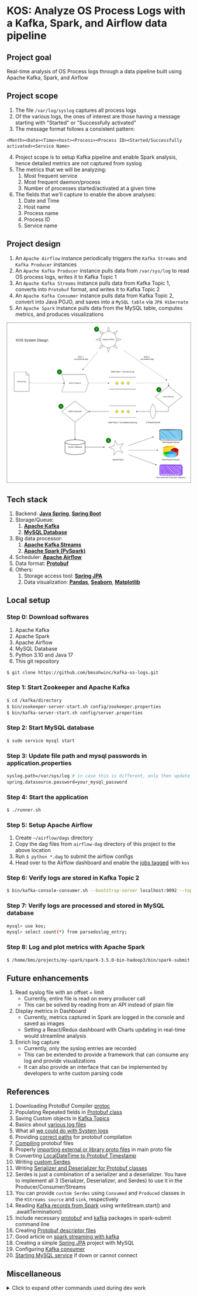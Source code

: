 # KOS: Analyze OS Process Logs with a Kafka, Spark, and Airflow data pipeline

## Project goal
Real-time analysis of OS Process logs through a data pipeline built using Apache Kafka, Spark, and Airflow

## Project scope
1. The file `/var/log/syslog` captures all process logs
2. Of the various logs, the ones of interest are those having a message starting with "Started" or "Successfully activated"
3. The message format follows a consistent pattern:
```
<Month><Date><Time><host><Process><Process ID><Started/Successfully activated><Service Name>
```
4. Project scope is to setup Kafka pipeline and enable Spark analysis, hence detailed metrics are not captured from syslog
5. The metrics that we will be analyzing:
    1. Most frequent service
    2. Most frequent daemon/process
    3. Number of processes started/activated at a given time
6. The fields that we'll capture to enable the above analyses:
    1. Date and Time
    2. Host name
    3. Process name
    4. Process ID
    5. Service name

## Project design
1. An `Apache Airflow` instance periodically triggers the `Kafka Streams` and `Kafka Producer` instances
2. An `Apache Kafka Producer` instance pulls data from `/var/sys/log` to read OS process logs, writes it to Kafka Topic 1
3. An `Apache Kafka Streams` instance pulls data from Kafka Topic 1, converts into `Protobuf` format, and writes it to Kafka Topic 2
4. An `Apache Kafka Consumer` instance pulls data from Kafka Topic 2, convert into Java POJO, and saves into a `MySQL table` via `JPA Hibernate`
5. An `Apache Spark` instance pulls data from the MySQL table, computes metrics, and produces visualizations

![KOS System Design Image](https://github.com/bmsohwinc/kafka-os-logs/blob/master/images/kos.drawio.png "KOS System Design")

## Tech stack
1. Backend: **[Java Spring](https://spring.io/)**, **[Spring Boot](https://spring.io/projects/spring-boot)**
2. Storage/Queue:
    1. **[Apache Kafka](https://kafka.apache.org/)**
    2. **[MySQL Database](https://www.mysql.com/)**
3. Big data processor:
    1. **[Apache Kafka Streams](https://kafka.apache.org/37/documentation/streams/)**
    2. **[Apache Spark (PySpark)](https://spark.apache.org/)**
4. Scheduler: **[Apache Airflow](https://airflow.apache.org/)**
5. Data format: **[Protobuf](https://protobuf.dev/)**
6. Others:
    1. Storage access tool: **[Spring JPA](https://spring.io/guides/gs/accessing-data-mysql)**
    2. Data visualization: **[Pandas](https://pandas.pydata.org/)**, **[Seaborn](https://seaborn.pydata.org/)**, **[Matplotlib](https://matplotlib.org/)**

## Local setup
### Step 0: Download softwares
1. Apache Kafka
2. Apache Spark
3. Apache Airflow
4. MySQL Database
5. Python 3.10 and Java 17
6. This git repository
```sh
$ git clone https://github.com/bmsohwinc/kafka-os-logs.git
```

### Step 1: Start Zookeeper and Apache Kafka
```sh
$ cd /kafka/directory
$ bin/zookeeper-server-start.sh config/zookeeper.properties
$ bin/kafka-server-start.sh config/server.properties
```
### Step 2: Start MySQL database
```sh
$ sudo service mysql start
```
### Step 3: Update file path and mysql passwords in application.properties
```sh
syslog.path=/var/sys/log # in case this is different, only then update this prop
spring.datasource.password=your_mysql_password
```
### Step 4: Start the application
```sh
$ ./runner.sh
```
### Step 5: Setup Apache Airflow
1. Create `~/airflow/dags` directory
2. Copy the dag files from `airflow-dag` directory of this project to the above location
3. Run `$ python *.dag` to submit the airflow configs
4. Head over to the Airflow dashboard and enable the [jobs tagged](http://localhost:8080/home?status=all&tags=kos) with `kos`
### Step 6: Verify logs are stored in Kafka Topic 2
```sh
$ bin/kafka-console-consumer.sh --bootstrap-server localhost:9092 --topic kos-streams-proto-log --from-beginning
```
### Step 7: Verify logs are processed and stored in MySQL database
```sh
mysql> use kos;
mysql> select count(*) from parsedoslog_entry;
```
### Step 8: Log and plot metrics with Apache Spark
```sh
$ /home/bms/projects/my-spark/spark-3.5.0-bin-hadoop3/bin/spark-submit --packages "com.mysql:mysql-connector-j:8.3.0" --master local[4] KOSSparkApp.py
```

## Future enhancements
1. Read syslog file with an offset + limit
    - Currently, entire file is read on every producer call
    - This can be solved by reading from an API instead of plain file
2. Display metrics in Dashboard
    - Currently, metrics captured in Spark are logged in the console and saved as images
    - Setting a React/Redux dashboard with Charts updating in real-time would streamline analysis
3. Enrich log capture
    - Currently, only the syslog entries are recorded
    - This can be extended to provide a framework that can consume any log and provide visualizations
    - It can also provide an interface that can be implemented by developers to write custom parsing code

## References
1. Downloading ProtoBuf Compiler [protoc](https://www.youtube.com/watch?v=46O73On0gyI)
2. Populating Repeated fields in [Protobuf class](https://stackoverflow.com/questions/29170183/how-to-set-repeated-fields-in-protobuf-before-building-the-message)
3. Saving Custom objects in [Kafka Topics](https://stackoverflow.com/questions/52450449/how-to-send-custom-object-to-kafka-topic-with-producer)
4. Basics about [various log files](https://www.crowdstrike.com/cybersecurity-101/observability/log-file/)
5. What all [we could do with System logs](https://www.linkedin.com/advice/0/what-some-techniques-analyzing-operating-system)
6. Providing [correct paths](https://stackoverflow.com/a/56033787/9247555) for protobuf compilation
7. [Compiling](https://protobuf.dev/getting-started/javatutorial/#compiling-protocol-buffers) protobuf files
8. Properly [importing external or library proto files](https://stackoverflow.com/a/49092821/9247555) in main proto file
9. Converting [LocalDateTime to Protobuf Timestamp](https://stackoverflow.com/a/66162818/9247555)
10. Writing [custom Serdes](https://medium.com/@agvillamizar/implementing-custom-serdes-for-java-objects-using-json-serializer-and-deserializer-in-kafka-streams-d794b66e7c03)
11. Writing [Serializer and Deserializer for Protobuf classes](https://github.com/zuowang/kafka-protobuf/tree/master/src/main/java/kafka/serializer)
12. Serdes is just a combination of a serializer and a deserializer. You have to implement all 3 (Serializer, Deserializer, and Serdes) to use it in the Producer/Consumer/Streams
13. You can provide `custom Serdes` using `Consumed` and `Produced` classes in the `KStreams source` and `sink`, respectively
14. Reading [Kafka records from Spark](https://stackoverflow.com/a/41492614/9247555) using writeStream.start() and .awaitTermination()
15. Include necessary [protobuf](https://spark.apache.org/docs/latest/sql-data-sources-protobuf.html#deploying) and [kafka](https://spark.apache.org/docs/latest/structured-streaming-kafka-integration.html#deploying) packages in spark-submit command line
16. Creating [Protobuf descriptor files](https://docs.streamsets.com/portal/platform-datacollector/latest/datacollector/UserGuide/Data_Formats/Protobuf-Prerequisites.html)
17. Good article on [spark streaming with kafka](https://subhamkharwal.medium.com/pyspark-structured-streaming-read-from-kafka-64c40767155f)
18. Creating a simple [Spring JPA](https://medium.com/@khairmuhammadmemon/spring-boot-data-access-with-spring-data-jpa-and-mysql-afe90e28b05d) project with MySQL
19. Configuring [Kafka consumer](https://www.youtube.com/watch?v=d0T9g0_G_3U)
20. [Starting MySQL service](https://stackoverflow.com/a/23485424/9247555) if down or cannot connect


## Miscellaneous
<details>
 <summary>Click to expand other commands used during dev work</summary>

## Commands
### Start MySQL instance
```sh
$ sudo service mysql start
```

### Run the code
```sh
$ mvn package -DskipTests
$ java -jar target/kos-0.0.1-SNAPSHOT.jar
```
OR
```sh
$ ./runner.sh
```

### Generate Protobuf class file
1. Create the `osparsed.proto` file in resources/ directory
2. Import necessary `google/*.proto` files in the `osparsed.proto` file (`import "google/protobuf/timestamp.proto";` in this case)
3. Note down full path to the directory where `osparsed.proto` resides and the full path where the protoc's `include` directory resides
4. Run the below commands
```sh
$ cd /path/to/protoc
$ ./protoc -I /home/bms/my-proto/include -I /home/bms/projects/my-kafka/kos/src/main/resources/proto --java_out=/home/bms/projects/my-kafka/kos/src/main/java/ /home/bms/projects/my-kafka/kos/src/main/resources/proto/osparsed.proto
```

### Generate Protobuf Descriptor class file
1. Run the below commands (do not forget the `include_imports` flag, else dependencies won't be added to the descriptor)
```sh
$ ./protoc --include_imports -I /home/bms/my-proto/include -I /home/bms/projects/my-kafka/kos/src/main/resources/proto --descriptor_set_out=py-spark/KOSParsed.desc /home/bms/projects/my-kafka/kos/src/main/resources/proto/osparsed.proto
```

### Running PySpark to stream Protobuf records from Kafka
1. Run the below commands (do not forget the `packages` flag)
```sh
$ /home/bms/projects/my-spark/spark-3.5.0-bin-hadoop3/bin/spark-submit --packages "org.apache.spark:spark-protobuf_2.12:3.5.0","org.apache.spark:spark-sql-kafka-0-10_2.12:3.5.0" --master local[4] KStreamApp.py 
```

### Kafka console consumer
1. Read the records written to your kafka topic via the command:
```sh
$ bin/kafka-console-consumer.sh --bootstrap-server localhost:9092 --topic <KAFKA_TOPIC_NAME> --from-beginning
```

### Setup Airflow DAGs
1. Install Airflow as given in [Official doc](https://airflow.apache.org/docs/apache-airflow/stable/start.html)
2. Create `~/airflow/dags` directory
3. Copy the dag files from `airflow-dag` directory of this project to the above location
4. Run `$ python *.dag` to submit the airflow configs
5. Head over to the Airflow dashboard and enable the [jobs tagged](http://localhost:8080/home?status=all&tags=kos) with `kos`

### Running the full application for a quick test
1. Start Zookeeper and Kafka main
```sh
$ cd /kafka/directory
$ bin/zookeeper-server-start.sh config/zookeeper.properties
$ bin/kafka-server-start.sh config/server.properties
```
2. Open Kafka console producer for topic-1
```sh
$ cd /kafka/directory
$ bin/kafka-console-producer.sh --bootstrap-server localhost:9092 --topic kos-raw-os-log
```
3. Open Kafka console consumer for topic-1
```sh
$ cd /kafka/directory
$ bin/kafka-console-consumer.sh --bootstrap-server localhost:9092 --topic kos-raw-os-log --from-beginning
```
4. Open Kafka console consumer for topic-2
```sh
$ cd /kafka/directory
$ bin/kafka-console-consumer.sh --bootstrap-server localhost:9092 --topic streams-test-output-2 --from-beginning
```
5. Start KOSApplication
```sh
$ cd /project/directory
$ ./runner.sh
```
6. Start Kafka Streams
```sh
$ curl http://localhost:8080/kos/streams/start
```
7. Start PySpark Application
```sh
$ /home/bms/projects/my-spark/spark-3.5.0-bin-hadoop3/bin/spark-submit --packages "org.apache.spark:spark-protobuf_2.12:3.5.0","org.apache.spark:spark-sql-kafka-0-10_2.12:3.5.0" --master local[4] KStreamApp.py 
```
8. Write to Kafka producer of topic-1
```sh
> Feb 24 20:29:42 dell-Inspiron-15-3567 systemd[1]: Started Locale Service.
```
9. Check that records are logged onto:
    1. Topic-1 Console Consumer
    2. Topic-2 Console Consumer
    3. PySpark Console

## Tools
1. Java Spring
2. Spring Kafka

</details>
